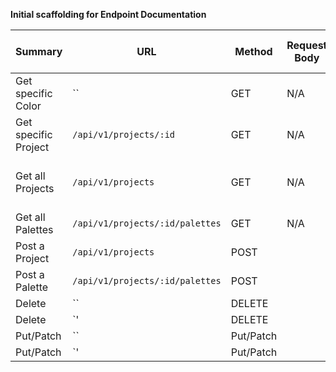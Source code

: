 **Initial scaffolding for Endpoint Documentation**

| Summary | URL | Method | Request Body | Options | Sample Success Response |
|----|----|----|----|----|----|
| Get specific Color |``| GET | N/A | N/A | {} |
| Get specific Project |`/api/v1/projects/:id`| GET | N/A | N/A | {title: 'kitchen} |
| Get all Projects |`/api/v1/projects`| GET | N/A | N/A | [{title: 'one'}, {title: 'two'}, ...] |
| Get all Palettes |`/api/v1/projects/:id/palettes`| GET | N/A | N/A | {} |
| Post a Project  |`/api/v1/projects`| POST | | | |
| Post a Palette |`/api/v1/projects/:id/palettes`| POST |  | |  |
| Delete |``| DELETE |  |  |  |
| Delete |`'| DELETE |  |  |  |
| Put/Patch |``| Put/Patch |  |  |  |
| Put/Patch |`'| Put/Patch |  |  |  |
